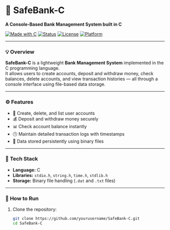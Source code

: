 # 🏦 SafeBank-C  
**A Console-Based Bank Management System built in C**

[![Made with C](https://img.shields.io/badge/Made%20with-C-blue.svg)](https://en.wikipedia.org/wiki/C_(programming_language))
[![Status](https://img.shields.io/badge/Status-Active-success.svg)]()
[![License](https://img.shields.io/badge/License-MIT-lightgrey.svg)]()
[![Platform](https://img.shields.io/badge/Platform-Windows%20%7C%20Linux-blue.svg)]()

---

### 💡 **Overview**
**SafeBank-C** is a lightweight **Bank Management System** implemented in the C programming language.  
It allows users to create accounts, deposit and withdraw money, check balances, delete accounts, and view transaction histories — all through a console interface using file-based data storage.

---

### ⚙️ **Features**
- 🧾 Create, delete, and list user accounts  
- 💰 Deposit and withdraw money securely  
- 📊 Check account balance instantly  
- 🕒 Maintain detailed transaction logs with timestamps  
- 💾 Data stored persistently using binary files  

---

### 🧱 **Tech Stack**
- **Language:** C  
- **Libraries:** `stdio.h`, `string.h`, `time.h`, `stdlib.h`  
- **Storage:** Binary file handling (`.dat` and `.txt` files)  

---

### 🚀 **How to Run**
1. Clone the repository:
   ```bash
   git clone https://github.com/yourusername/SafeBank-C.git
   cd SafeBank-C
